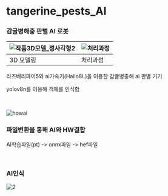 # tangerine_pests_AI
### 감귤병해충 판별 AI 로봇

![작품3D모델_정사각형2](https://github.com/user-attachments/assets/561bceac-5aa4-4ca8-92ed-3836c5d8cd89) | ![처리과정](https://github.com/user-attachments/assets/4103ab83-3d87-4683-a295-9508ccc65937)
---|---|
3D 모델링 | 처리과정

라즈베리파이5와 ai가속기(Hailo8L)을 이용한 감귤병충해 ai 판별 기기

yolov8n를 이용해 객체를 인식함

<br />

![howai](https://github.com/user-attachments/assets/9f780004-55ea-4822-b853-405b9c2199ed)



### 파일변환을 통해 AI와 HW결합

  AI학습파일(pt) -> onnx파일 -> hef파일 

<br />

### AI인식
![2](https://github.com/user-attachments/assets/08324458-4890-4113-a323-a348fbd26d82)
